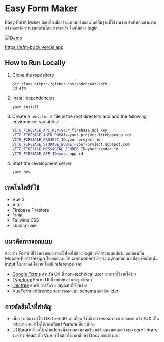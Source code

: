 # Easy Form Maker
Easy Form Maker คือเครื่องมือสร้างแบบฟอร์มออนไลน์พื้นฐานที่ใช้งานง่าย ช่วยให้คุณสามารถสร้างและจัดการแบบฟอร์มได้อย่างรวดเร็ว โดยไม่ต้อง login!

[![Demo](https://img.shields.io/badge/demo-online-brightgreen)](https://efm-black.vercel.app)

https://efm-black.vercel.app

## How to Run Locally

1. Clone the repository
   ```bash
   git clone https://github.com/kodchanat2/efm
   cd efm
   ```

2. Install dependencies
   ```bash
   yarn install
   ```
<!-- setup env -->
3. Create a `.env.local` file in the root directory and add the following environment variables:
    ```bash
    VITE_FIREBASE_API_KEY=your_firebase_api_key
    VITE_FIREBASE_AUTH_DOMAIN=your-project.firebaseapp.com
    VITE_FIREBASE_PROJECT_ID=your-project-id
    VITE_FIREBASE_STORAGE_BUCKET=your-project.appspot.com
    VITE_FIREBASE_MESSAGING_SENDER_ID=your_sender_id
    VITE_FIREBASE_APP_ID=your_app_id
    ```
4. Start the development server
   ```bash
   yarn dev
   ```

## เทคโนโลยีที่ใช้
- Vue 3
- Vite
- Firebase Firestore
- Pinia
- Tailwind CSS
- shadcn-vue

## แนวคิดการออกแบบ
ต้องการ Form ที่ใช้งานง่ายและรวดเร็วโดยไม่ต้อง login เพื่อสร้างแบบฟอร์ม
และต้องเป็น Mobile-First Design โดยออกแบบให้ component มีความ dynamic มากที่สุด เพื่อให้เพิ่ม input ในภายหลังได้ง่าย
โดยมี reference จาก: 
- [Google Forms](https://forms.google.com) สำหรับ UX ที่ non-technical user สามารถใช้งานได้ง่าย
- [Typeform](https://www.typeform.com) Form UI ที่ minimal และดู clean
- [link tree](https://linktr.ee) สำหรับการจัดวาง layout ที่เรียบง่าย
- [VueForm](https://vueform.com) reference ของการออกแบบ schema และ builder

## การตัดสินใจที่สำคัญ
- เนื่องจากต้องการให้ UX-friendly มากที่สุด จึงใช้เวลา research และออกแบบ UI/UX เป็นอย่างมาก จนทำให้ใช้เวลาพัฒนา feature อื่นๆ ช้าลง
- UI library เลือกใช้ shadcn เนื่องจากความเคยชิน แต่ด้วยความแตกต่างของ core library ระหว่าง React กับ Vue ทำให้ต้องใช้เวลาศึกษา Docs ค่อนข้างมาก
